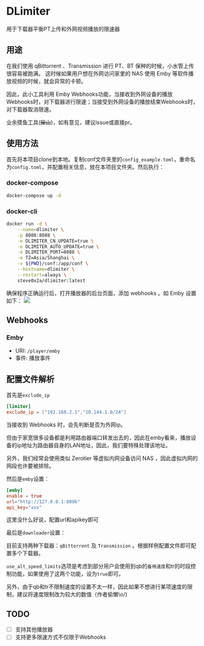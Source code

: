 # DLimiter
用于下载器平衡PT上传和外网视频播放的限速器

## 用途

在我们使用 qBittorrent 、Transmission 进行 PT、BT 保种的时候，小水管上传很容易被跑满。
这时候如果用户想在外网访问家里的 NAS 使用 Emby 等软件播放视频的时候，就会异常的卡顿。

因此，此小工具利用 Emby Webhooks功能，当接收到外网设备的播放Webhooks时，对下载器进行限速；当接受到外网设备的播放结束Webhooks时，对下载器取消限速。

业余摸鱼工具(~~屎山~~)，如有意见，建议issue或直接pr。

## 使用方法

首先将本项目clone到本地。复制conf文件夹里的`config_example.toml`，重命名为`config.toml`，并配置相关信息，放在本项目文件夹。然后执行：

### docker-compose

```bash
docker-compose up -d
```

### docker-cli

```bash
docker run -d \
    --name=dlimiter \
    -p 8088:8088 \
    -e DLIMITER_CN_UPDATE=true \
    -e DLIMITER_AUTO_UPDATE=true \
    -e DLIMITER_PORT=8088 \
    -e TZ=Asia/Shanghai \
    -v ${PWD}/conf:/app/conf \
    --hostname=dlimiter \
    --restart=always \
    steve0x2a/dlimiter:latest
```

确保程序正确运行后，打开播放器的后台页面，添加 webhooks 。如 Emby 设置如下：
![](https://vip2.loli.io/2023/02/04/coeBCiRsXtkhFVI.png)

## Webhooks

### Emby
- URI: `/player/emby`
- 事件: 播放事件


## 配置文件解析

首先是`exclude_ip`

```toml
[limiter]
exclude_ip = ["192.168.2.1","10.144.1.0/24"]
```

当接收到 Webhooks 时，会先判断是否为外网ip。

但由于家宽很多设备都是利用路由器端口转发出去的，因此在emby看来，播放设备的ip地址为路由器自身的LAN地址，因此，我们要特殊处理该地址。

另外，我们经常会使用类似 Zerotier 等虚拟内网设备访问 NAS ，因此虚拟内网的网段也许要被排除。

然后是`emby`设置：

```toml
[emby]
enable = true
url="http://127.0.0.1:8096"
api_key="xxx"
```
这里没什么好说，配置url和apikey即可

最后是`downloader`设置：

目前支持两种下载器：`qBittorrent` 及 `Transmission` 。根据样例配置文件即可配置多个下载器。

`use_alt_speed_limits`选项是考虑到部分用户会使用到qb的`备用速度`和tr的时段控制功能，如果使用了这两个功能，设为`true`即可。

另外，由于qb和tr不限制速度的设置不太一样，因此如果不想进行某项速度的限制，建议将速度限制改为较大的数值（作者偷懒\o/)


## TODO
- [ ] 支持其他播放器
- [ ] 支持更多限速方式不仅限于Webhooks